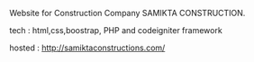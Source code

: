 Website for Construction Company
SAMIKTA CONSTRUCTION. 

tech : html,css,boostrap, PHP and codeigniter framework 

hosted : http://samiktaconstructions.com/
